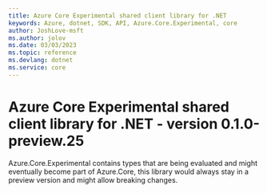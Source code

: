 ```yaml
---
title: Azure Core Experimental shared client library for .NET
keywords: Azure, dotnet, SDK, API, Azure.Core.Experimental, core
author: JoshLove-msft
ms.author: jolov
ms.date: 03/03/2023
ms.topic: reference
ms.devlang: dotnet
ms.service: core
---
```

# Azure Core Experimental shared client library for .NET - version 0.1.0-preview.25 


Azure.Core.Experimental contains types that are being evaluated and might eventually become part of Azure.Core, this library would always stay in a preview version and might allow breaking changes.

